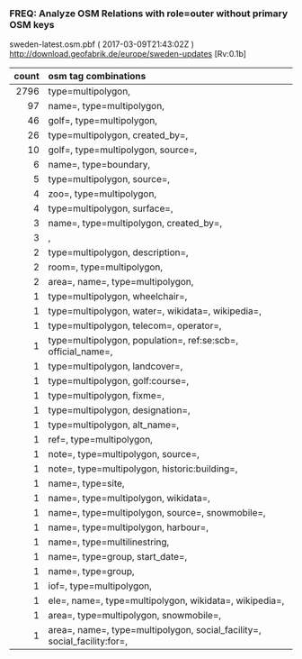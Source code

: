  
### FREQ: Analyze OSM Relations with role=outer without primary OSM keys 
sweden-latest.osm.pbf ( 2017-03-09T21:43:02Z ) http://download.geofabrik.de/europe/sweden-updates [Rv:0.1b]
 
|  count  |  osm tag combinations 
|  -----: | :---------------------------
|   2796  |  type=multipolygon, 
|     97  |  name=, type=multipolygon, 
|     46  |  golf=, type=multipolygon, 
|     26  |  type=multipolygon, created_by=, 
|     10  |  golf=, type=multipolygon, source=, 
|      6  |  name=, type=boundary, 
|      5  |  type=multipolygon, source=, 
|      4  |  zoo=, type=multipolygon, 
|      4  |  type=multipolygon, surface=, 
|      3  |  name=, type=multipolygon, created_by=, 
|      3  |  , 
|      2  |  type=multipolygon, description=, 
|      2  |  room=, type=multipolygon, 
|      2  |  area=, name=, type=multipolygon, 
|      1  |  type=multipolygon, wheelchair=, 
|      1  |  type=multipolygon, water=, wikidata=, wikipedia=, 
|      1  |  type=multipolygon, telecom=, operator=, 
|      1  |  type=multipolygon, population=, ref:se:scb=, official_name=, 
|      1  |  type=multipolygon, landcover=, 
|      1  |  type=multipolygon, golf:course=, 
|      1  |  type=multipolygon, fixme=, 
|      1  |  type=multipolygon, designation=, 
|      1  |  type=multipolygon, alt_name=, 
|      1  |  ref=, type=multipolygon, 
|      1  |  note=, type=multipolygon, source=, 
|      1  |  note=, type=multipolygon, historic:building=, 
|      1  |  name=, type=site, 
|      1  |  name=, type=multipolygon, wikidata=, 
|      1  |  name=, type=multipolygon, source=, snowmobile=, 
|      1  |  name=, type=multipolygon, harbour=, 
|      1  |  name=, type=multilinestring, 
|      1  |  name=, type=group, start_date=, 
|      1  |  name=, type=group, 
|      1  |  iof=, type=multipolygon, 
|      1  |  ele=, name=, type=multipolygon, wikidata=, wikipedia=, 
|      1  |  area=, type=multipolygon, snowmobile=, 
|      1  |  area=, name=, type=multipolygon, social_facility=, social_facility:for=, 
 
